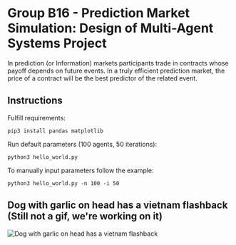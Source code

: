 # Group B16 - Prediction Market Simulation: Design of Multi-Agent Systems Project
In prediction (or Information) markets participants trade in contracts whose payoff depends on future events. In a truly efficient prediction market, the price of a contract will be the best predictor of the related event.

## Instructions
Fulfill requirements:
```
pip3 install pandas matplotlib
```
Run default parameters (100 agents, 50 iterations):
```
python3 hello_world.py
```
To manually input parameters follow the example:
```
python3 hello_world.py -n 100 -i 50
```

## Dog with garlic on head has a vietnam flashback (Still not a gif, we're working on it)
![Dog with garlic on head has a vietnam flashback](https://i.imgur.com/eKTqxXR.png)
